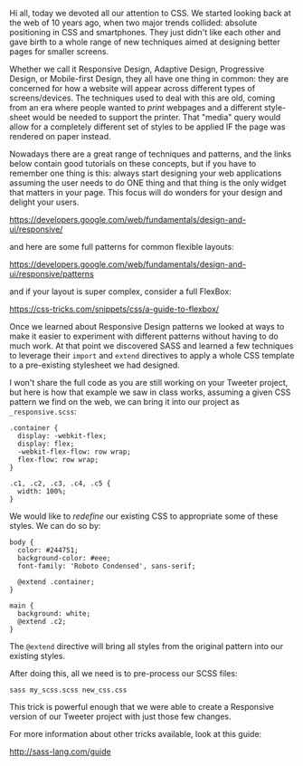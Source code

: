 Hi all, today we devoted all our attention to CSS.  We started looking back at 
the web of 10 years ago, when two major trends collided:  absolute positioning in
CSS and smartphones.  They just didn't like each other and gave birth to a 
whole range of new techniques aimed at designing better pages for smaller screens.

Whether we call it Responsive Design, Adaptive Design, Progressive Design, or 
Mobile-first Design, they all have one thing in common:  they are concerned
for how a website will appear across different types of screens/devices.   The
techniques used to deal with this are old, coming from an era where people
wanted to *print* webpages and a different style-sheet would be needed to 
support the printer.   That "media" query would allow for a completely different
set of styles to be applied IF the page was rendered on paper instead.

Nowadays there are a great range of techniques and patterns, and the links below
contain good tutorials on these concepts, but if you have to remember one thing 
is this:  always start designing your web applications assuming the user needs
to do ONE thing and that thing is the only widget that matters in your page.
This focus will do wonders for your design and delight your users.

https://developers.google.com/web/fundamentals/design-and-ui/responsive/

and here are some full patterns for common flexible layouts:

https://developers.google.com/web/fundamentals/design-and-ui/responsive/patterns

and if your layout is super complex, consider a full FlexBox:

https://css-tricks.com/snippets/css/a-guide-to-flexbox/

Once we learned about Responsive Design patterns we looked at ways to make it 
easier to experiment with different patterns without having to do much work.
At that point we discovered SASS and learned a few techniques to leverage their
`import` and `extend` directives to apply a whole CSS template to a pre-existing
stylesheet we had designed.

I won't share the full code as you are still working on your Tweeter project,
but here is how that example we saw in class works, assuming a given CSS pattern we find on the web, we can bring it into our project as `_responsive.scss`:

``` 
.container {
  display: -webkit-flex;
  display: flex;
  -webkit-flex-flow: row wrap;
  flex-flow: row wrap;
}

.c1, .c2, .c3, .c4, .c5 {
  width: 100%;
}
```

We would like to *redefine* our existing CSS to appropriate some of these styles. 
We can do so by:

```
body {
  color: #244751;
  background-color: #eee;
  font-family: 'Roboto Condensed', sans-serif;

  @extend .container; 
}

main {
  background: white; 
  @extend .c2;
}
```

The `@extend` directive will bring all styles from the original pattern into our
existing styles.

After doing this, all we need is to pre-process our SCSS files:

`sass my_scss.scss new_css.css`

This trick is powerful enough that we were able to create a Responsive version
of our Tweeter project with just those few changes.

For more information about other tricks available, look at this guide:

http://sass-lang.com/guide
